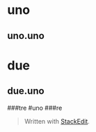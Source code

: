 

# uno
## uno.uno

# due

## due.uno
###tre
#uno
###re
> Written with [StackEdit](https://stackedit.io/).
<!--stackedit_data:
eyJoaXN0b3J5IjpbLTE1MTg2MTYwMTAsLTE3NDYwODg2MTNdfQ
==
-->